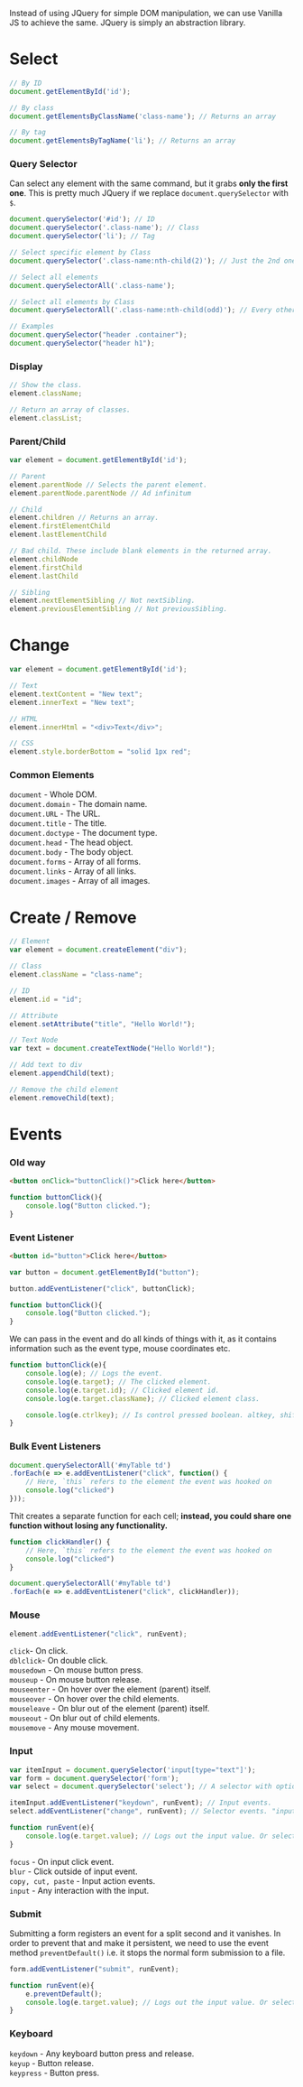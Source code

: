 Instead of using JQuery for simple DOM manipulation, we can use Vanilla JS to achieve the same. JQuery is simply an abstraction library.  

# Select
```javascript
// By ID
document.getElementById('id');

// By class
document.getElementsByClassName('class-name'); // Returns an array

// By tag
document.getElementsByTagName('li'); // Returns an array
```

### Query Selector
Can select any element with the same command, but it grabs **only the first one**. This is pretty much JQuery if we replace `document.querySelector` with `$`.

```javascript
document.querySelector('#id'); // ID
document.querySelector('.class-name'); // Class
document.querySelector('li'); // Tag

// Select specific element by Class
document.querySelector('.class-name:nth-child(2)'); // Just the 2nd one.

// Select all elements
document.querySelectorAll('.class-name');

// Select all elements by Class
document.querySelectorAll('.class-name:nth-child(odd)'); // Every other one. Returns array.

// Examples
document.querySelector("header .container");
document.querySelector("header h1");
```
### Display
```javascript
// Show the class.
element.className;

// Return an array of classes.
element.classList;
```

### Parent/Child
```javascript
var element = document.getElementById('id');

// Parent
element.parentNode // Selects the parent element.
element.parentNode.parentNode // Ad infinitum

// Child
element.children // Returns an array.
element.firstElementChild
element.lastElementChild

// Bad child. These include blank elements in the returned array.
element.childNode
element.firstChild
element.lastChild

// Sibling
element.nextElementSibling // Not nextSibling.
element.previousElementSibling // Not previousSibling.
```

# Change
```javascript
var element = document.getElementById('id');

// Text
element.textContent = "New text";
element.innerText = "New text";

// HTML
element.innerHtml = "<div>Text</div>";

// CSS
element.style.borderBottom = "solid 1px red";
```

### Common Elements
`document` - Whole DOM.  
`document.domain` - The domain name.  
`document.URL` - The URL.  
`document.title` - The title.  
`document.doctype` - The document type.  
`document.head` - The head object.  
`document.body` - The body object.  
`document.forms` - Array of all forms.  
`document.links` - Array of all links.  
`document.images` - Array of all images.  

# Create / Remove
```javascript
// Element
var element = document.createElement("div");

// Class
element.className = "class-name";

// ID
element.id = "id";

// Attribute
element.setAttribute("title", "Hello World!");

// Text Node
var text = document.createTextNode("Hello World!");

// Add text to div
element.appendChild(text);

// Remove the child element
element.removeChild(text);
```

# Events

### Old way

```html
<button onClick="buttonClick()">Click here</button>
```
```javascript
function buttonClick(){
    console.log("Button clicked.");
}
```

### Event Listener
```html
<button id="button">Click here</button>
```
```javascript
var button = document.getElementById("button");

button.addEventListener("click", buttonClick);

function buttonClick(){
    console.log("Button clicked.");
}
```
We can pass in the event and do all kinds of things with it, as it contains information such as the event type, mouse coordinates etc.
```javascript
function buttonClick(e){
    console.log(e); // Logs the event.
    console.log(e.target); // The clicked element.
    console.log(e.target.id); // Clicked element id.
    console.log(e.target.className); // Clicked element class.

    console.log(e.ctrlkey); // Is control pressed boolean. altkey, shiftkey...
}
```

### Bulk Event Listeners
```javascript
document.querySelectorAll('#myTable td')
.forEach(e => e.addEventListener("click", function() {
    // Here, `this` refers to the element the event was hooked on
    console.log("clicked")
}));
```
Thit creates a separate function for each cell; **instead, you could share one function without losing any functionality.**

```javascript
function clickHandler() {
    // Here, `this` refers to the element the event was hooked on
    console.log("clicked")
}

document.querySelectorAll('#myTable td')
.forEach(e => e.addEventListener("click", clickHandler));
```

### Mouse
```javascript
element.addEventListener("click", runEvent);
```

`click`- On click.  
`dblclick`- On double click.  
`mousedown` - On mouse button press.  
`mouseup` - On mouse button release.  
`mouseenter` - On hover over the element (parent) itself.  
`mouseover` - On hover over the child elements.  
`mouseleave` - On blur out of the element (parent) itself.  
`mouseout` - On blur out of child elements.  
`mousemove` - Any mouse movement.  

### Input
```javascript
var itemInput = document.querySelector('input[type="text"]');
var form = document.querySelector('form');
var select = document.querySelector('select'); // A selector with options.  

itemInput.addEventListener("keydown", runEvent); // Input events.
select.addEventListener("change", runEvent); // Selector events. "input" works the same.  

function runEvent(e){
    console.log(e.target.value); // Logs out the input value. Or selector value.
}
```
`focus` - On input click event.  
`blur` - Click outside of input event.  
`copy, cut, paste` - Input action events.  
`input` - Any interaction with the input.  

### Submit
Submitting a form registers an event for a split second and it vanishes. In order to prevent that and make it persistent, we need to use the event method `preventDefault()` i.e. it stops the normal form submission to a file.  

```javascript
form.addEventListener("submit", runEvent);

function runEvent(e){
    e.preventDefault();
    console.log(e.target.value); // Logs out the input value. Or selector value.
}
```

### Keyboard
`keydown` - Any keyboard button press and release.  
`keyup` - Button release.  
`keypress` - Button press.  